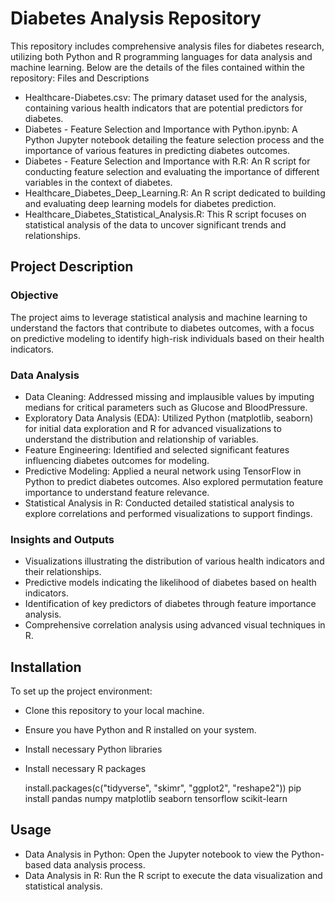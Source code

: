 # **Diabetes Analysis Repository**

This repository includes comprehensive analysis files for diabetes research, utilizing both Python and R programming languages for data analysis and machine learning. Below are the details of the files contained within the repository:
Files and Descriptions
- Healthcare-Diabetes.csv: The primary dataset used for the analysis, containing various health indicators that are potential predictors for diabetes.
- Diabetes - Feature Selection and Importance with Python.ipynb: A Python Jupyter notebook detailing the feature selection process and the importance of various features in predicting diabetes outcomes.
- Diabetes - Feature Selection and Importance with R.R: An R script for conducting feature selection and evaluating the importance of different variables in the context of diabetes.
- Healthcare_Diabetes_Deep_Learning.R: An R script dedicated to building and evaluating deep learning models for diabetes prediction.
- Healthcare_Diabetes_Statistical_Analysis.R: This R script focuses on statistical analysis of the data to uncover significant trends and relationships.

## **Project Description**
### **Objective**

The project aims to leverage statistical analysis and machine learning to understand the factors that contribute to diabetes outcomes, with a focus on predictive modeling to identify high-risk individuals based on their health indicators.

### **Data Analysis**
- Data Cleaning: Addressed missing and implausible values by imputing medians for critical parameters such as Glucose and BloodPressure.
- Exploratory Data Analysis (EDA): Utilized Python (matplotlib, seaborn) for initial data exploration and R for advanced visualizations to understand the distribution and relationship of variables.
- Feature Engineering: Identified and selected significant features influencing diabetes outcomes for modeling.
- Predictive Modeling: Applied a neural network using TensorFlow in Python to predict diabetes outcomes. Also explored permutation feature importance to understand feature relevance.
- Statistical Analysis in R: Conducted detailed statistical analysis to explore correlations and performed visualizations to support findings.

### **Insights and Outputs**

- Visualizations illustrating the distribution of various health indicators and their relationships.
- Predictive models indicating the likelihood of diabetes based on health indicators.
- Identification of key predictors of diabetes through feature importance analysis.
- Comprehensive correlation analysis using advanced visual techniques in R.

## **Installation**

To set up the project environment:

- Clone this repository to your local machine.
- Ensure you have Python and R installed on your system.
- Install necessary Python libraries
- Install necessary R packages

    install.packages(c("tidyverse", "skimr", "ggplot2", "reshape2"))
    pip install pandas numpy matplotlib seaborn tensorflow scikit-learn

## **Usage**

- Data Analysis in Python: Open the Jupyter notebook to view the Python-based data analysis process.
- Data Analysis in R: Run the R script to execute the data visualization and statistical analysis.
